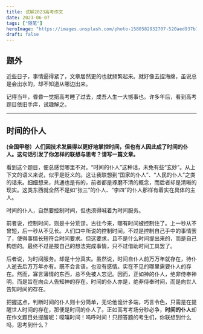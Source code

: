 ```yaml
---
title: 试解2023高考作文
date: 2023-06-07
tags: ["随笔"]
heroImage: "https://images.unsplash.com/photo-1580582932707-520aed937b7b?ixlib=rb-4.0.3&ixid=M3wxMjA3fDB8MHxwaG90by1wYWdlfHx8fGVufDB8fHx8fA%3D%3D&auto=format&fit=crop&w=1632&q=80"
draft: false
---
```


## 题外

近些日子，事情逼得紧了，文章居然更的也就频繁起来。就好像去捏海绵，虽说总是会出水的，却不知道从哪边出来。

记得当年，昏昏一觉把高考睡了过去，成吾人生一大憾事也。许多年后，看到高考题目依旧手痒，试趣解之。

---

## 时间的仆人

**(全国甲卷）人们因技术发展得以更好地掌控时间，但也有人因此成了时间的仆人。这句话引发了你怎样的联想与思考？请写一篇文章。**

看到这个题目，便总感觉哪里不对。“时间的仆人”这种话，未免有些“玄妙”。从上下文的语义来说，似乎是贬义的。这让我联想到“国家的仆人”、“人民的仆人”之类的话来。细细想来，共通也是有的，前者都是琢磨不清的概念，而后者却是清晰的现实。这类东西就全然不是如“张三”的仆人、“李四”的仆人那样有着实在具体的主人。

时间的仆人，自然要控制时间，但也须得喊着为时间服务。

前者说，控制时间，则是十分荒谬。古往今来，哪有时间被控制住了。上一秒从不曾短，后一秒从不见长。人们口中所说的控制时间，不过是控制自己手中的事情罢了，使得事情长短符合时间要求。但这要求，且不是什么时间提出来的，而是自己构想的。最终不过是按自己的想法完成事情，只不过借助时间工具罢了。

后者说，为时间服务。却是十分真实。虽然说，时间自仆人前万万年就存在，待仆人逝去后万万年亦有。既不会言语，也没有感情。实在不见的哪里需要仆人的存在。然而，寡言薄情的东西，总不免被人忘记。因而，正如神的仆人，绝非侍奉神明，而是旨在向众人告知神的存在。时间的仆人亦是，绝非侍奉时间，而是向世人告知时间的存在。

把握这点，判断时间的仆人则十分简单，无论他诡计多端，巧言令色，只需是在提醒世人时间的存在，那便是时间的仆人了。正如高考考场分秒必争，**时间的仆人**却在作文题目处提醒呢：噫嘻时间！呜呼时间！只顾答题的考生们，你联想到什么吗，思考到什么？